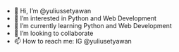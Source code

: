 - 👋 Hi, I’m @yuliussetyawan
- 👀 I’m interested in Python and Web Development
- 🌱 I’m currently learning Python and Web Development
- 💞️ I’m looking to collaborate  
- 📫 How to reach me: IG @yuliusetyawan

<!---
yuliussetyawan/yuliussetyawan is a ✨ special ✨ repository because its `README.md` (this file) appears on your GitHub profile.
You can click the Preview link to take a look at your changes.
--->
